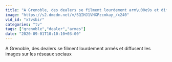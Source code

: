 ```yaml
---
title: "A Grenoble, des dealers se filment lourdement arm\u00e9s et diffusent les images sur les r\u00e9seaux sociaux"
image: "https://s2.dmcdn.net/v/SQIHJ1VHXPzcmkay_/x240"
vid_id: "x7vsbir"
categories: "tv"
tags: ["grenoble","dealer","armes"]
date: "2020-09-01T10:10:10+03:00"
---
```

A Grenoble, des dealers se filment lourdement armés et diffusent les images sur les réseaux sociaux
